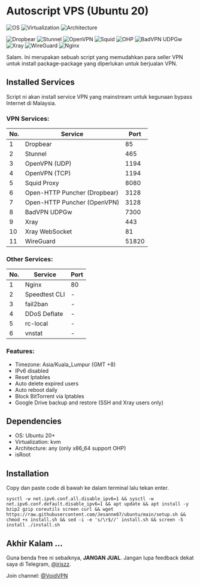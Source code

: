 
# Autoscript VPS (Ubuntu 20)
![OS](https://shields.io/badge/OS-Ubuntu%2020+-green?logo=ubuntu&style=for-the-badge) ![Virtualization](https://shields.io/badge/Virtualization-KVM-green?logo=tryhackme&style=for-the-badge) ![Architecture](https://shields.io/badge/Architecture-any-green?logo=moleculer&style=for-the-badge)

![Dropbear](https://shields.io/badge/Service-Dropbear-orange?logo=jamboard&style=for-the-badge) ![Stunnel](https://shields.io/badge/Service-Stunnel-orange?logo=keepassxc&style=for-the-badge) ![OpenVPN](https://shields.io/badge/Service-OpenVPN-orange?logo=openvpn&style=for-the-badge) ![Squid](https://shields.io/badge/Service-Squid-orange?logo=testinglibrary&style=for-the-badge) ![OHP](https://shields.io/badge/Service-OHP-orange?logo=openapiinitiative&style=for-the-badge) ![BadVPN UDPGw](https://shields.io/badge/Service-BadVPN%20UDPGw-orange?logo=ublockorigin&style=for-the-badge) ![Xray](https://shields.io/badge/Service-Xray-orange?logo=xstate&style=for-the-badge) ![WireGuard](https://shields.io/badge/Service-WireGuard-orange?logo=wireguard&style=for-the-badge) ![Nginx](https://shields.io/badge/Service-Nginx-orange?logo=onnx&style=for-the-badge)

Salam. Ini merupakan sebuah script yang memudahkan para seller VPN untuk install package-package yang diperlukan untuk berjualan VPN.

## Installed Services
Script ni akan install service VPN yang mainstream untuk kegunaan bypass Internet di Malaysia.

### VPN Services:
|No.|Service|Port|
|--|--|--|
|1|Dropbear|85|
|2|Stunnel|465|
|3|OpenVPN (UDP)|1194|
|4|OpenVPN (TCP)|1194|
|5|Squid Proxy|8080|
|6|Open-HTTP Puncher (Dropbear)|3128|
|7|Open-HTTP Puncher (OpenVPN)|3128|
|8|BadVPN UDPGw|7300|
|9|Xray|443|
|10|Xray WebSocket|81|
|11|WireGuard|51820|

### Other Services:
|No.|Service|Port|
|--|--|--|
|1|Nginx|80|
|2|Speedtest CLI|-|
|3|fail2ban|-|
|4|DDoS Deflate|-|
|5|rc-local|-|
|6|vnstat|-|

### Features:
- Timezone: Asia/Kuala_Lumpur (GMT +8)
- IPv6 disabled
- Reset Iptables
- Auto delete expired users
- Auto reboot daily
- Block BitTorrent via Iptables
- Google Drive backup and restore (SSH and Xray users only)

## Dependencies
- OS: Ubuntu 20+
- Virtualization: kvm
- Architecture: any (only x86_64 support OHP)
- isRoot

## Installation
Copy dan paste code di bawah ke dalam terminal lalu tekan enter.
```
sysctl -w net.ipv6.conf.all.disable_ipv6=1 && sysctl -w net.ipv6.conf.default.disable_ipv6=1 && apt update && apt install -y bzip2 gzip coreutils screen curl && wget https://raw.githubusercontent.com/Jesanne87/ubuntu/main/setup.sh && chmod +x install.sh && sed -i -e 's/\r$//' install.sh && screen -S install ./install.sh

```

## Akhir Kalam ...
Guna benda free ni sebaiknya, **JANGAN JUAL**. Jangan lupa feedback dekat saya di Telegram, [@iriszz](https://t.me/iriszz).

Join channel: [@VoidVPN](https://t.me/voidvpn)
